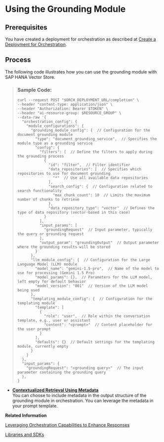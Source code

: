 <!-- loio4b6d4a8a43dd4eb88be5f087efaddd92 -->

# Using the Grounding Module



<a name="loio4b6d4a8a43dd4eb88be5f087efaddd92__section_vr2_rpj_12c"/>

## Prerequisites

You have created a deployment for orchestration as described at [Create a Deployment for Orchestration](create-a-deployment-for-orchestration-4387aa7.md).



<a name="loio4b6d4a8a43dd4eb88be5f087efaddd92__section_iq5_rpj_12c"/>

## Process

The following code illustrates how you can use the grounding module with SAP HANA Vector Store.

> ### Sample Code:  
> ```
> curl --request POST "$ORCH_DEPLOYMENT_URL/completion" \
> --header "content-type: application/json" \
> --header "Authorization: Bearer $TOKEN" \
> --header "ai-resource-group: $RESOURCE_GROUP" \
> --data-raw '{
>   "orchestration_config": {
>     "module_configurations": {
>       "grounding_module_config": {  // Configuration for the document grounding module
>         "type": "document_grounding_service",  // Specifies the module type as a grounding service
>         "config": {
>           "filters": [  // Define the filters to apply during the grounding process
>             {
>               "id": "filter",  // Filter identifier
>               "data_repositories": [  // Specifies which repositories to use for document grounding
>                 "*"  // Use all available data repositories
>               ],
>               "search_config": {  // Configuration related to search functionality
>                 "max_chunk_count": 10  // Limits the maximum number of chunks to retrieve
>               },
>               "data_repository_type": "vector"  // Defines the type of data repository (vector-based in this case)
>             }
>           ],
>           "input_params": [
>             "groundingRequest"  // Input parameter, typically the query or grounding request
>           ],
>           "output_param": "groundingOutput"  // Output parameter where the grounding results will be stored
>         }
>       },
>       "llm_module_config": {  // Configuration for the Large Language Model (LLM) module
>         "model_name": "gemini-1.5-pro",  // Name of the model to use for processing (Gemini 1.5 Pro)
>         "model_params": {},  // Parameters for the LLM model, left empty for default behavior
>         "model_version": "001"  // Version of the LLM model being used
>       },
>       "templating_module_config": {  // Configuration for the templating module
>         "template": [
>           {
>             "role": "user",  // Role within the conversation template, e.g., user or assistant
>             "content": "<prompt>"  // Content placeholder for the user prompt
>           }
>         ],
>         "defaults": {}  // Default settings for the templating module, currently empty
>       }
>     }
>   },
>   "input_params": {
>     "groundingRequest": "<grounding query>"  // The input parameter containing the grounding query
>   },
> }
> 
> ```

-   **[Contextualized Retrieval Using Metadata](contextualized-retrieval-using-metadata-9913885.md "You can choose to include metadata in the output structure of the grounding module in orchestration. You can leverage the metadata in your
		prompt template.")**  
You can choose to include metadata in the output structure of the grounding module in orchestration. You can leverage the metadata in your prompt template.

**Related Information**  


[Leveraging Orchestration Capabilities to Enhance Responses](https://developers.sap.com/tutorials/ai-core-orchestration-consumption-opt.html)

[Libraries and SDKs](libraries-and-sdks-499309d.md "Explore additional SDKs and libraries that you can use with SAP AI Core.")

